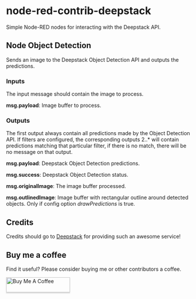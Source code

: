 # node-red-contrib-deepstack
Simple Node-RED nodes for interacting with the Deepstack API.

## Node Object Detection
Sends an image to the Deepstack Object Detection API and outputs the predictions.

### Inputs
The input message should contain the image to process.

**msg.payload**: Image buffer to process.

### Outputs
The first output always contain all predictions made by the Object Detection API. If filters are configured, the corresponding outputs 2..* will contain predictions matching that particular filter, if there is no match, there will be no message on that output.

**msg.payload**: Deepstack Object Detection predictions.

**msg.success**: Deepstack Object Detection status.

**msg.originalImage**: The image buffer processed.

**msg.outlinedImage**: Image buffer with rectangular outline around detected objects. Only if config option
*drawPredictions* is true.

## Credits
Credits should go to [Deepstack](https://deepstack.cc/) for providing such an awesome service!

## Buy me a coffee
Find it useful? Please consider buying me or other contributors a coffee.

<a href="https://www.buymeacoffee.com/iceglow" target="_blank"><img src="https://www.buymeacoffee.com/assets/img/custom_images/orange_img.png" alt="Buy Me A Coffee" style="height: 41px !important;width: 174px !important;box-shadow: 0px 3px 2px 0px rgba(190, 190, 190, 0.5) !important;-webkit-box-shadow: 0px 3px 2px 0px rgba(190, 190, 190, 0.5) !important;" ></a>